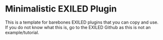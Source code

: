 # Minimalistic EXILED Plugin
This is a template for barebones EXILED
plugins that you can copy and use.
If you do not know what this is, go to the
EXILED Github as this is not an example/tutorial.
